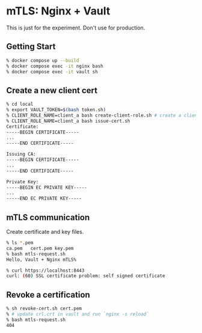 # mTLS: Nginx + Vault

This is just for the experiment.
Don't use for production.

## Getting Start

```sh
% docker compose up --build
% docker compose exec -it nginx bash
% docker compose exec -it vault sh
```

## Create a new client cert

```sh
% cd local
% export VAULT_TOKEN=$(bash token.sh)
% CLIENT_ROLE_NAME=client_a bash create-client-role.sh # create a client
% CLIENT_ROLE_NAME=client_a bash issue-cert.sh
Certificate:
-----BEGIN CERTIFICATE-----
...
-----END CERTIFICATE-----

Issuing CA:
-----BEGIN CERTIFICATE-----
...
-----END CERTIFICATE-----

Private Key:
-----BEGIN EC PRIVATE KEY-----
...
-----END EC PRIVATE KEY-----
```

## mTLS communication

Create certificate and key files.

```sh
% ls *.pem
ca.pem   cert.pem key.pem
% bash mtls-request.sh
Hello, Vault + Nginx mTLS%

% curl https://localhost:8443
curl: (60) SSL certificate problem: self signed certificate
```

## Revoke a certification

```sh
% sh revoke-cert.sh cert.pem
% # update crl.crt in vault and run `nginx -s reload`
% bash mtls-request.sh
404
```

